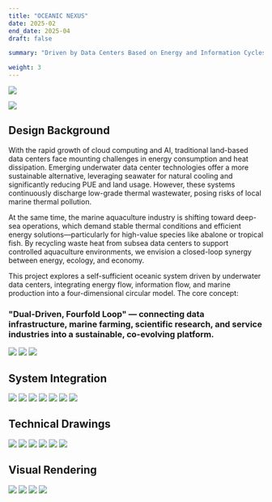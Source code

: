 ```yaml
---
title: "OCEANIC NEXUS"
date: 2025-02
end_date: 2025-04
draft: false

summary: "Driven by Data Centers Based on Energy and Information Cycles"

weight: 3
---
```


<img src="/images/project/5/1.png" style="max-width:100%"> </img>

<img src="/images/project/5/2.png" style="max-width:100%"> </img>


## Design Background

With the rapid growth of cloud computing and AI, traditional land-based data centers face mounting challenges in energy consumption and heat dissipation. Emerging underwater data center technologies offer a more sustainable alternative, leveraging seawater for natural cooling and significantly reducing PUE and land usage. However, these systems continuously discharge low-grade thermal wastewater, posing risks of local marine thermal pollution.

At the same time, the marine aquaculture industry is shifting toward deep-sea operations, which demand stable thermal conditions and efficient energy solutions—particularly for high-value species like abalone or tropical fish. By recycling waste heat from subsea data centers to support controlled aquaculture environments, we envision a closed-loop synergy between energy, ecology, and economy.

This project explores a self-sufficient oceanic system driven by underwater data centers, integrating energy flow, information flow, and marine production into a four-dimensional circular model. The core concept:

### "Dual-Driven, Fourfold Loop" — connecting data infrastructure, marine farming, scientific research, and service industries into a sustainable, co-evolving platform.

<img src="/images/project/5/3.png" style="max-width:100%"> </img>
<img src="/images/project/5/4.png" style="max-width:100%"> </img>
<img src="/images/project/5/5.png" style="max-width:100%"> </img>

## System Integration

<img src="/images/project/5/6.png" style="max-width:100%"> </img>
<img src="/images/project/5/7.png" style="max-width:100%"> </img>
<img src="/images/project/5/8.png" style="max-width:100%"> </img>
<img src="/images/project/5/9.png" style="max-width:100%"> </img>
<img src="/images/project/5/10.png" style="max-width:100%"> </img>
<img src="/images/project/5/11.png" style="max-width:100%"> </img>
<img src="/images/project/5/12.png" style="max-width:100%"> </img>

## Technical Drawings

<img src="/images/project/5/13.png" style="max-width:100%"> </img>
<img src="/images/project/5/14.png" style="max-width:100%"> </img>
<img src="/images/project/5/15.png" style="max-width:100%"> </img>
<img src="/images/project/5/16.png" style="max-width:100%"> </img>
<img src="/images/project/5/17.png" style="max-width:100%"> </img>
<img src="/images/project/5/18.png" style="max-width:100%"> </img>

## Visual Rendering

<img src="/images/project/5/19.png" style="max-width:100%"> </img>
<img src="/images/project/5/20.png" style="max-width:100%"> </img>
<img src="/images/project/5/21.png" style="max-width:100%"> </img>
<img src="/images/project/5/22.png" style="max-width:100%"> </img>


